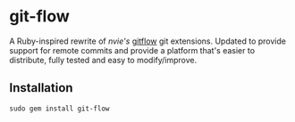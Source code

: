 # git-flow

A Ruby-inspired rewrite of _nvie's_ [gitflow](http://github.com/nvie/gitflow) git extensions. Updated
to provide support for remote commits and provide a platform that's easier to distribute, fully tested
and easy to modify/improve.

## Installation

  `sudo gem install git-flow`


